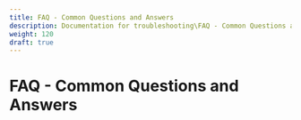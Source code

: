 ```yaml
---
title: FAQ - Common Questions and Answers
description: Documentation for troubleshooting\FAQ - Common Questions and Answers.md
weight: 120
draft: true
---
```


# FAQ - Common Questions and Answers